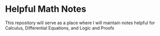 <h1>Helpful Math Notes</h1

<p>This repository will serve as a place where I will maintain notes helpful for Calculus, Differential Equations, and Logic and Proofs</p>
